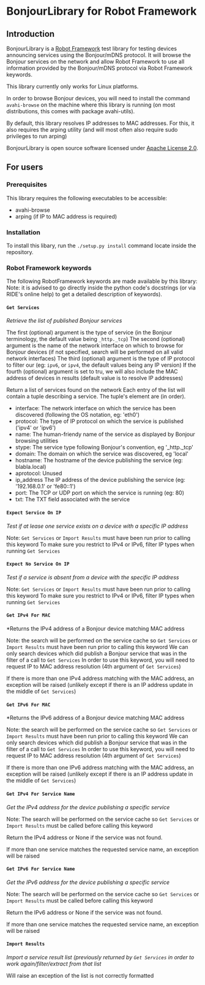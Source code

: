 BonjourLibrary for Robot Framework
==================================


## Introduction

BonjourLibrary is a [Robot Framework](http://robotframework.org) test
library for testing devices announcing services using the Bonjour/mDNS protocol.
It will browse the Bonjour services on the network and allow Robot Framework to
use all information provided by the Bonjour/mDNS protocol via Robot Framework
keywords.

This library currently only works for Linux platforms.

In order to browse Bonjour devices, you will need to install the command
`avahi-browse` on the machine where this library is running (on most
distributions, this comes with package avahi-utils).

By default, this library resolves IP addresses to MAC addresses. For this, it
also requires the arping utility (and will most often also require sudo
privileges to run arping)

BonjourLibrary is open source software licensed under
[Apache License 2.0](http://www.apache.org/licenses/LICENSE-2.0.html).

## For users

### Prerequisites

This library requires the following executables to be accessible:
- avahi-browse
- arping (if IP to MAC address is required)

### Installation

To install this libary, run the `./setup.py install` command locate inside the
repository.

### Robot Framework keywords

The following RobotFramework keywords are made available by this library:
Note: it is advised to go directly inside the python code's docstrings (or via
RIDE's online help) to get a detailed description of keywords).

#### `Get Services`

*Retrieve the list of published Bonjour services*

The first (optional) argument is the type of service (in the Bonjour terminology, the default value being `_http._tcp`)
The second (optional) argument is the name of the network interface on which to browse for Bonjour devices (if not specified, search will be performed on all valid network interfaces)
The third (optional) argument is the type of IP protocol to filter our (eg: `ipv6`, or `ipv4`, the default values being any IP version)
If the fourth (optional) argument is set to tru, we will also include the MAC address of devices in results (default value is to resolve IP addresses)

Return a list of services found on the network
Each entry of the list will contain a tuple describing a service. The tuple's element are (in order).

* interface: The network interface on which the service has been discovered
  (following the OS notation, eg: 'eth0')
* protocol: The type of IP protocol on which the service is published ('ipv4'
  or 'ipv6')
* name: The human-friendy name of the service as displayed by Bonjour browsing
  utilities
* stype: The service type following Bonjour's convention, eg '_http._tcp'
* domain: The domain on which the service was discovered, eg 'local'
* hostname: The hostname of the device publishing the service (eg: blabla.local)
* aprotocol: Unused
* ip_address The IP address of the device publishing the service (eg:
  '192.168.0.1' or 'fe80::1')
* port: The TCP or UDP port on which the service is running (eg: 80)
* txt: The TXT field associated with the service

#### `Expect Service On IP`

*Test if at lease one service exists on a device with a specific IP address*

Note: `Get Services` or `Import Results` must have been run prior to calling this keyword
To make sure you restrict to IPv4 or IPv6, filter IP types when running `Get Services`

#### `Expect No Service On IP`

*Test if a service is absent from a device with the specific IP address*

Note: `Get Services` or `Import Results` must have been run prior to calling this keyword
To make sure you restrict to IPv4 or IPv6, filter IP types when running `Get Services`

#### `Get IPv4 For MAC`

*Returns the IPv4 address of a Bonjour device matching MAC address

Note: the search will be performed on the service cache so `Get Services` or `Import Results` must have been run prior to calling this keyword
We can only search devices which did publish a Bonjour service that was in the filter of a call to `Get Services`
In order to use this keyword, you will need to request IP to MAC address resolution (4th argument of `Get Services`)

If there is more than one IPv4 address matching with the MAC address, an exception will be raised (unlikely except if there is an IP address update in the middle of `Get Services`)

#### `Get IPv6 For MAC`

*Returns the IPv6 address of a Bonjour device matching MAC address

Note: the search will be performed on the service cache so `Get Services` or `Import Results` must have been run prior to calling this keyword
We can only search devices which did publish a Bonjour service that was in the filter of a call to `Get Services`
In order to use this keyword, you will need to request IP to MAC address resolution (4th argument of `Get Services`)

If there is more than one IPv6 address matching with the MAC address, an exception will be raised (unlikely except if there is an IP address update in the middle of `Get Services`)

#### `Get IPv4 For Service Name`

*Get the IPv4 address for the device publishing a specific service*

Note: The search will be performed on the service cache so `Get Services` or `Import Results` must be called before calling this keyword

Return the IPv4 address or None if the service was not found.

If more than one service matches the requested service name, an exception will be raised

#### `Get IPv6 For Service Name`

*Get the IPv6 address for the device publishing a specific service*

Note: The search will be performed on the service cache so `Get Services` or `Import Results` must be called before calling this keyword

Return the IPv6 address or None if the service was not found.

If more than one service matches the requested service name, an exception will be raised

#### `Import Results`

*Import a service result list (previously returned by `Get Services` in order to work again/filter/extract from that list*

Will raise an exception of the list is not correctly formatted
